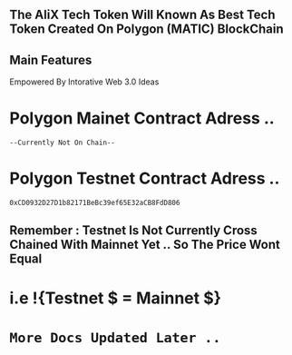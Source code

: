 ## The AliX Tech Token Will Known As Best Tech Token Created On Polygon (MATIC) BlockChain  
  
## Main Features  
  
Empowered By Intorative Web 3.0 Ideas  
  
# Polygon Mainet Contract Adress ..  
`--Currently Not On Chain--`  
# Polygon Testnet Contract Adress ..  
`0xCD0932D27D1b82171BeBc39ef65E32aCB8FdD806`  
  
## Remember : Testnet Is Not Currently Cross Chained With Mainnet Yet .. So The Price Wont Equal  
# i.e !{Testnet $ = Mainnet $}  
  
# `More Docs Updated Later ..`  